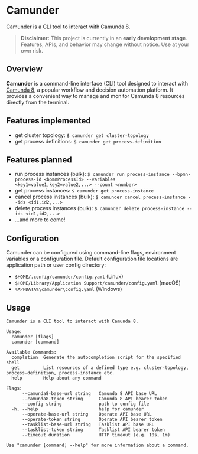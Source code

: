# Camunder
Camunder is a CLI tool to interact with Camunda 8.

> **Disclaimer:** This project is currently in an **early development stage**.  
> Features, APIs, and behavior may change without notice. Use at your own risk.

## Overview

**Camunder** is a command-line interface (CLI) tool designed to interact with [Camunda 8](https://camunda.com/platform/), a popular workflow and decision automation platform.
It provides a convenient way to manage and monitor Camunda 8 resources directly from the terminal.

## Features implemented

- get cluster topology: `$ camunder get cluster-topology`
- get process definitions: `$ camunder get process-definition`

## Features planned

- run process instances (bulk): `$ camunder run process-instance --bpmn-process-id <bpmnProcessId> --variables <key1=value1,key2=value2,...> --count <number>`
- get process instances: `$ camunder get process-instance`
- cancel process instances (bulk): `$ camunder cancel process-instance --ids <id1,id2,...>`
- delete process instances (bulk): `$ camunder delete process-instance --ids <id1,id2,...>`
- ...and more to come!

## Configuration

Camunder can be configured using command-line flags, environment variables or a configuration file. 
Default configuration file locations are application path or user config directory:
- `$HOME/.config/camunder/config.yaml` (Linux)
- `$HOME/Library/Application Support/camunder/config.yaml` (macOS)
- `%APPDATA%\camunder\config.yaml` (Windows)

## Usage 
```
Camunder is a CLI tool to interact with Camunda 8.

Usage:
  camunder [flags]
  camunder [command]

Available Commands:
  completion  Generate the autocompletion script for the specified shell
  get         List resources of a defined type e.g. cluster-topology, process-definition, process-instance etc.
  help        Help about any command

Flags:
      --camunda8-base-url string   Camunda 8 API base URL
      --camunda8-token string      Camunda 8 API bearer token
      --config string              path to config file
  -h, --help                       help for camunder
      --operate-base-url string    Operate API base URL
      --operate-token string       Operate API bearer token
      --tasklist-base-url string   Tasklist API base URL
      --tasklist-token string      Tasklist API bearer token
      --timeout duration           HTTP timeout (e.g. 10s, 1m)

Use "camunder [command] --help" for more information about a command.
```
